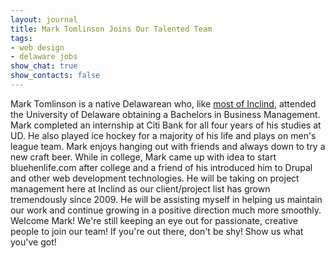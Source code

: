 ```yaml
---
layout: journal
title: Mark Tomlinson Joins Our Talented Team
tags: 
- web design
- delaware jobs
show_chat: true
show_contacts: false
---
```


Mark Tomlinson is a native Delawarean who, like <a href="/about/index.htm">most of Inclind</a>, attended the University of Delaware obtaining a Bachelors in Business Management. Mark completed an internship at Citi Bank for all four years of his studies at UD. He also played ice hockey for a majority of his life and plays on men's league team. Mark enjoys hanging out with friends and always down to try a new craft beer. While in college, Mark came up with idea to start bluehenlife.com after college and a friend of his introduced him to Drupal and other web development technologies. He will be taking on project management here at Inclind as our client/project list has grown tremendously since 2009. He will be assisting myself in helping us maintain our work and continue growing in a positive direction much more smoothly. Welcome Mark! We're still keeping an eye out for passionate, creative people to join our team! If you're out there, don't be shy! Show us what you've got!